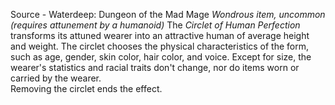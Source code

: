 Source - Waterdeep: Dungeon of the Mad Mage
*Wondrous item, uncommon (requires attunement by a humanoid)*
The *Circlet of Human Perfection* transforms its attuned wearer into an attractive human of average height and weight. The circlet chooses the physical characteristics of the form, such as age, gender, skin color, hair color, and voice. Except for size, the wearer's statistics and racial traits don't change, nor do items worn or carried by the wearer.  
Removing the circlet ends the effect.